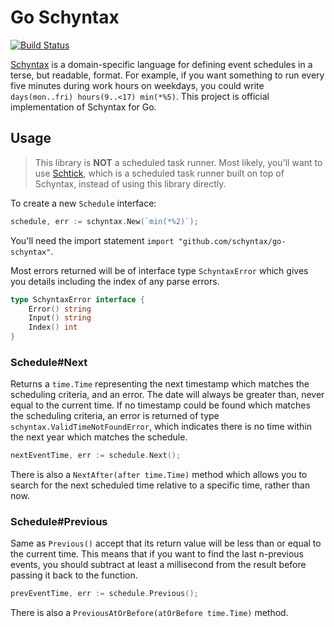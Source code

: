 # Go Schyntax
[![Build Status](https://travis-ci.org/schyntax/go-schyntax.svg?branch=master)](https://travis-ci.org/schyntax/go-schyntax)

[Schyntax](https://github.com/schyntax/schyntax) is a domain-specific language for defining event schedules in a terse, but readable, format. For example, if you want something to run every five minutes during work hours on weekdays, you could write `days(mon..fri) hours(9..<17) min(*%5)`. This project is official implementation of Schyntax for Go.

## Usage

> This library is __NOT__ a scheduled task runner. Most likely, you'll want to use [Schtick](https://github.com/schyntax/go-schtick), which is a scheduled task runner built on top of Schyntax, instead of using this library directly.

To create a new `Schedule` interface:

```go
schedule, err := schyntax.New(`min(*%2)`);
```

You'll need the import statement `import "github.com/schyntax/go-schyntax"`.

Most errors returned will be of interface type `SchyntaxError` which gives you details including the index of any parse errors.

```go
type SchyntaxError interface {
	Error() string
	Input() string
	Index() int
}
```

### Schedule#Next

Returns a `time.Time` representing the next timestamp which matches the scheduling criteria, and an error. The date will always be greater than, never equal to the current time. If no timestamp could be found which matches the scheduling criteria, an error is returned of type `schyntax.ValidTimeNotFoundError`, which indicates there is no time within the next year which matches the schedule.

```go
nextEventTime, err := schedule.Next();
```

There is also a `NextAfter(after time.Time)` method which allows you to search for the next scheduled time relative to a specific time, rather than now.

### Schedule#Previous

Same as `Previous()` accept that its return value will be less than or equal to the current time. This means that if you want to find the last n-previous events, you should subtract at least a millisecond from the result before passing it back to the function.

```go
prevEventTime, err := schedule.Previous(); 
```

There is also a `PreviousAtOrBefore(atOrBefore time.Time)` method.
